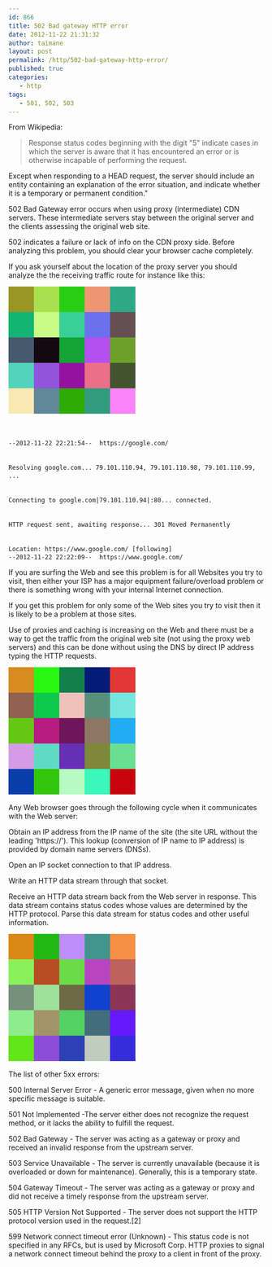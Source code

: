 ```yaml
---
id: 866
title: 502 Bad gateway HTTP error
date: 2012-11-22 21:31:32
author: taimane
layout: post
permalink: /http/502-bad-gateway-http-error/
published: true
categories:
   - http
tags:
   - 501, 502, 503
---
```

From Wikipedia:


>Response status codes beginning with the digit "5" indicate cases in which the server is aware that it has encountered an error or is otherwise incapable of performing the request.


Except when responding to a HEAD request, the server should include an entity containing an explanation of the error situation, and indicate whether it is a temporary or permanent condition."


502 Bad Gateway error occurs when using proxy (intermediate) CDN servers. These intermediate servers stay between the original server and the clients assessing the original web site.


502 indicates a failure or lack of info on the CDN proxy side. Before analyzing this problem, you should clear your browser cache completely.


If you ask yourself about the location of the proxy server you should analyze the the receiving traffic route for instance like this:


![502](/wp-content/uploads/2023/concept1.png)


```wget https://google.com


--2012-11-22 22:21:54--  https://google.com/


Resolving google.com... 79.101.110.94, 79.101.110.98, 79.101.110.99, ...


Connecting to google.com|79.101.110.94|:80... connected.


HTTP request sent, awaiting response... 301 Moved Permanently


Location: https://www.google.com/ [following]
--2012-11-22 22:22:09--  https://www.google.com/
```


If you are surfing the Web and see this problem is for all Websites you try to visit, then either your ISP has a major equipment failure/overload problem or there is something wrong with your internal Internet connection.






If you get this problem for only some of the Web sites you try to visit then it is likely to be a problem at those sites.




Use of proxies and caching is increasing on the Web and there must be a way to get the traffic from the original web site (not using the proxy web servers) and this can be done without using the DNS by direct IP address typing the HTTP requests.


![502](/wp-content/uploads/2023/concept2.png)


Any Web browser goes through the following cycle when it communicates with the Web server:






Obtain an IP address from the IP name of the site (the site URL without the leading 'https://'). This lookup (conversion of IP name to IP address) is provided by domain name servers (DNSs).


Open an IP socket connection to that IP address.


Write an HTTP data stream through that socket.


Receive an HTTP data stream back from the Web server in response. This data stream contains status codes whose values are determined by the HTTP protocol. Parse this data stream for status codes and other useful information.


![502](/wp-content/uploads/2023/concept3.png)


The list of other 5xx errors:


500 Internal Server Error - A generic error message, given when no more specific message is suitable.


501 Not Implemented -The server either does not recognize the request method, or it lacks the ability to fulfill the request.


502 Bad Gateway - The server was acting as a gateway or proxy and received an invalid response from the upstream server.


503 Service Unavailable - The server is currently unavailable (because it is overloaded or down for maintenance). Generally, this is a temporary state.


504 Gateway Timeout - The server was acting as a gateway or proxy and did not receive a timely response from the upstream server.


505 HTTP Version Not Supported - The server does not support the HTTP protocol version used in the request.[2]


599 Network connect timeout error (Unknown) - This status code is not specified in any RFCs, but is used by Microsoft Corp. HTTP proxies to signal a network connect timeout behind the proxy to a client in front of the proxy.  







